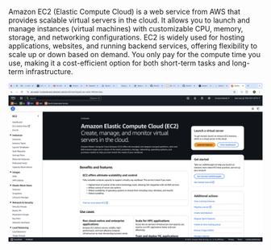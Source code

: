 Amazon EC2 (Elastic Compute Cloud) is a web service from AWS that provides scalable virtual servers
in the cloud. 
It allows you to launch and manage instances (virtual machines) with customizable CPU, memory,
storage, and networking configurations. 
EC2 is widely used for hosting applications, websites, and running backend services, 
offering flexibility to scale up or down based on demand. 
You only pay for the compute time you use, making it a cost-efficient option for both 
short-term tasks and long-term infrastructure.

![](/Content/aws/images/ec2.png)
